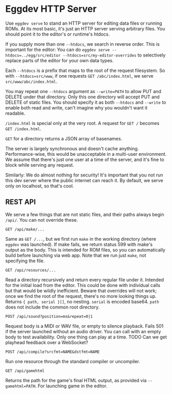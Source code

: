 # Eggdev HTTP Server

Use `eggdev serve` to stand an HTTP server for editing data files or running ROMs.
At its most basic, it's just an HTTP server serving arbitrary files.
You should point it to the editor's or runtime's htdocs.

If you supply more than one `--htdocs`, we search in reverse order.
This is important for the editor: You can do `eggdev serve --htdocs=../egg/src/editor --htdocs=src/my-editor-overrides`
to selectively replace parts of the editor for your own data types.

Each `--htdocs` is a prefix that maps to the root of the request filesystem.
So with `--htdocs=src/www`, if one requests `GET /abc/index.html`, we serve `src/www/abc/index.html`.

You may repeat one `--htdocs` argument as `--write=PATH` to allow PUT and DELETE under that directory.
Only this one directory will accept PUT and DELETE of static files.
You should specify it as both `--htdocs` and `--write` to enable both read and write, can't imagine why you wouldn't want it readable.

`/index.html` is special only at the very root. A request for `GET /` becomes `GET /index.html`.

`GET` for a directory returns a JSON array of basenames.

The server is largely synchronous and doesn't cache anything.
Performance-wise, this would be unacceptable in a multi-user environment.
We assume that there's just one user at a time of the server, and it's fine to block while serving any request.

Similarly: We do almost nothing for security!
It's important that you not run this dev server where the public internet can reach it.
By default, we serve only on localhost, so that's cool.

## REST API

We serve a few things that are not static files, and their paths always begin `/api/`.
You can not override these.

`GET /api/make/...`

Same as `GET /...`, but we first run `make` in the working directory (where `eggdev` was launched).
If make fails, we return status 599 with make's output as the body.
This is intended for ROM files, so you can automatically build before launching via web app.
Note that we run just `make`, not specifying the file.

`GET /api/resources/...`

Read a directory recursively and return every regular file under it.
Intended for the initial load from the editor.
This could be done with individual calls but that would be wildly inefficient.
Beware that overrides will not work; once we find the root of the request, there's no more looking things up.
Returns `{ path, serial }[]`, no nesting. `serial` is encoded base64. `path` does not include the common root directory.

`POST /api/sound?position=ms&repeat=0|1`

Request body is a MIDI or WAV file, or empty to silence playback.
Fails 501 if the server launched without an audio driver. You can call with an empty body to test availability.
Only one thing can play at a time.
TODO Can we get playhead feedback over a WebSocket?

`POST /api/compile?srcfmt=NAME&dstfmt=NAME`

Run one resource through the standard compiler or uncompiler.

`GET /api/gamehtml`

Returns the path for the game's final HTML output, as provided via `--gamehtml=PATH`.
For launching game in the editor.
